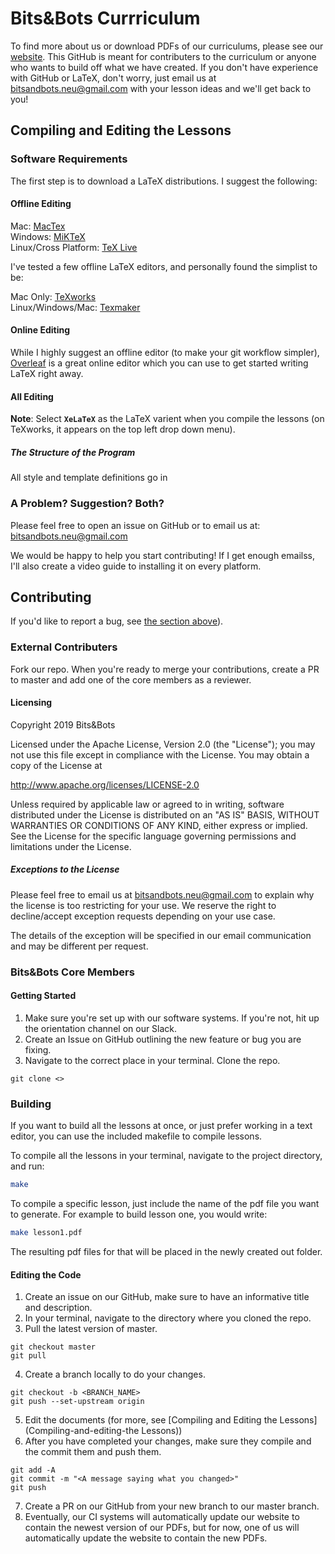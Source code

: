 # Bits&Bots Currriculum

To find more about us or download PDFs of our curriculums, please see our [website](https://bitsnbots.weebly.com). This GitHub is meant for contributers to the curriculum or anyone who wants to build off what we have created. If
you don't have experience with GitHub or LaTeX, don't worry, just email
us at <bitsandbots.neu@gmail.com> with your lesson ideas and we'll get back
to you!

## Compiling and Editing the Lessons

### Software Requirements

The first step is to download a LaTeX distributions. I suggest the following:

#### Offline Editing

Mac: [MacTex](http://www.tug.org/mactex/index.html)  
Windows: [MiKTeX](https://miktex.org)  
Linux/Cross Platform: [TeX Live](https://tug.org/texlive/acquire-netinstall.html)

I've tested a few offline LaTeX editors, and personally found the
simplist to be:

Mac Only: [TeXworks](https://www.tug.org/texworks/)  
Linux/Windows/Mac: [Texmaker](http://www.xm1math.net/texmaker/)

#### Online Editing

While I highly suggest an offline editor (to make your git workflow simpler),
[Overleaf](https://www.overleaf.com/) is a great online editor which you
can use to get started writing LaTeX right away.

#### All Editing

**Note**: Select **`XeLaTeX`** as the LaTeX varient when you compile the lessons (on TeXworks, it appears on the top left drop down menu).

##### The Structure of the Program

All style and template definitions go in 

### A Problem? Suggestion? Both?

Please feel free to open an issue on GitHub or to email us at: <bitsandbots.neu@gmail.com>

We would be happy to help you start contributing! If I get enough emailss, I'll
also create a video guide to installing it on every platform.

## Contributing

If you'd like to report a bug, see [the section above](a-problem?-suggestion?-both?)).

### External Contributers

Fork our repo. When you're ready to merge your contributions, create a PR to master and add one of the core members as a reviewer.

#### Licensing

Copyright 2019 Bits&Bots

Licensed under the Apache License, Version 2.0 (the "License");
you may not use this file except in compliance with the License.
You may obtain a copy of the License at

   http://www.apache.org/licenses/LICENSE-2.0

Unless required by applicable law or agreed to in writing, software
distributed under the License is distributed on an "AS IS" BASIS,
WITHOUT WARRANTIES OR CONDITIONS OF ANY KIND, either express or implied.
See the License for the specific language governing permissions and
limitations under the License.

##### Exceptions to the License

Please feel free to email us at <bitsandbots.neu@gmail.com> to explain
why the license is too restricting for your use. We reserve the right
to decline/accept exception requests depending on your use case.

The details of the exception will be specified in our email
communication and may be different per request.

### Bits&Bots Core Members

#### Getting Started
1. Make sure you're set up with our software systems. If you're not, hit up the orientation channel on our Slack.
2. Create an Issue on GitHub outlining the new feature or bug you are fixing.
3. Navigate to the correct place in your terminal. Clone the repo.
```
git clone <>
```

### Building
If you want to build all the lessons at once, or just prefer working in a text editor, you can use the included makefile to compile lessons.

To compile all the lessons in your terminal, navigate to the project directory, and run:

```bash
make
```

To compile a specific lesson, just include the name of the pdf file you want to generate. For example to build lesson one, you would write:

```bash
make lesson1.pdf
```

The resulting pdf files for that will be placed in the newly created out folder.

#### Editing the Code

1. Create an issue on our GitHub, make sure to have an informative title
and description.
2. In your terminal, navigate to the directory where you cloned the repo.
3. Pull the latest version of master.
```
git checkout master
git pull
```
4. Create a branch locally to do your changes.
```
git checkout -b <BRANCH_NAME>
git push --set-upstream origin
```
5. Edit the documents (for more, see [Compiling and Editing the Lessons](Compiling-and-editing-the Lessons))
6. After you have completed your changes, make sure they compile and the commit them and push them.
```
git add -A
git commit -m "<A message saying what you changed>"
git push
```
7. Create a PR on our GitHub from your new branch to our master branch.
8. Eventually, our CI systems will automatically update our website to contain
the newest version of our PDFs, but for now, one of us will automatically
update the website to contain the new PDFs.


